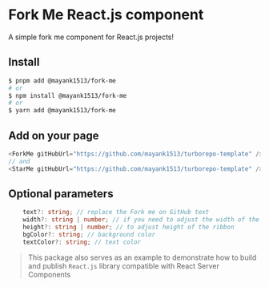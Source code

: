 # Fork Me React.js component

A simple fork me component for React.js projects!

## Install

```bash
$ pnpm add @mayank1513/fork-me
# or
$ npm install @mayank1513/fork-me
# or
$ yarn add @mayank1513/fork-me
```

## Add on your page

```ts
<ForkMe gitHubUrl="https://github.com/mayank1513/turborepo-template" />
// and
<StarMe gitHubUrl="https://github.com/mayank1513/turborepo-template" />
```

## Optional parameters

```ts
	text?: string; // replace the Fork me on GitHub text
	width?: string | number; // if you need to adjust the width of the ribbon (length)
	height?: string | number; // to adjust height of the ribbon
	bgColor?: string; // background color
	textColor?: string; // text color
```

> This package also serves as an example to demonstrate how to build and publish `React.js` library compatible with React Server Components
